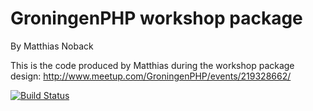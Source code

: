 # GroningenPHP workshop package

By Matthias Noback

This is the code produced by Matthias during the workshop package design: http://www.meetup.com/GroningenPHP/events/219328662/

[![Build Status](https://travis-ci.org/matthiasnoback/groningen-php.svg?branch=master)](https://travis-ci.org/matthiasnoback/groningen-php)


